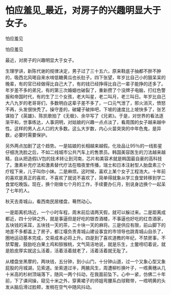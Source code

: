 # 怕应羞见_最近，对房子的兴趣明显大于女子。

怕应羞见

怕应羞见

最近，对房子的兴趣明显大于女子。

生理学讲，新陈代谢的规律决定，男子过了三十五六，原来鞋底子抽都不胖不肿的，吸西北风喝自来水啃低糖黄瓜也长肚子。四下张望，年岁比自己小的狠呆呆的晚辈，有的官已经做得比自己大了，有的钱已经挣得比自己一辈子能挣的还多了。年岁差不多的弟兄，有的第三次婚姻也破裂了，重新攒了个没牌子电脑，打红色警报和帝国时代，有的生了三个女孩，老大叫星，老二叫月，老三叫日。年岁比自己大八九岁的老哥哥们，多数明白这辈子差不多了，一口元气泄了，邪火消灭，愤怒不再，头发很快秃了。操守差的，破罐子破摔吧，下坡的速度比上坡快多了，张艺谋拍了《英雄》、陈凯歌拍了《无极》、余华写了《兄弟》。于是，对世界的看法逐渐平和，世事练达，人事洞明，对姑娘的兴趣一点点淡了，看周围的女子越来越中性。这样的男人占人口的大多数。这么大岁数，内心火苗突突的中年色鬼，是异数，必要时需要保护。

另外两点加剧了这个趋势。一是姑娘的长相越来越假。化妆品让95％的一线影星仔细洗洗脸之后，不如二线城市公共汽车上的售票员。韩国美容医生的刀法越来越精，自从把造假LV包的技术转让到河南，芯片和美容术就是韩国最自豪的高科技了。激素补充疗法和激素替代疗法在暗夜里传播，瑞士和日本注射型人胎盘素三个疗程下来，儿子叫你小妹。二是麻烦。这时候，喜欢上某个女子工程浩大。十年前的喜欢是真正的喜欢，不喜欢了就说不喜欢了，简单得就象从学三食堂转移到学二食堂吃晚饭。现在，换个刚做七个月的工作，手续要办仨月，别说身边换个一起呆了七年的人。

秋天去青城山，看西南民居楼盘，蓦然动心。

一是距离机场近，一个小时车程，周末前后请两天假，就可以躲过来。二是距离成都近，四十分钟之外，就是事逼但是好吃的银杏酒楼，不事逼也好吃的红杏酒家，五块钱的采耳，五块钱一天的茶，二十块一天的麻将。三是供应有限，前山脚下的地差不多都盖上了房子，都江堰负责青城山建设事宜的市领导也跳青城山自杀了，圈地运动基本完成，交易成本必将上升。四是到了喜欢道教的年纪，不禁房事，不禁荤腥，鼓励吃白果土鸡和猕猴桃，文气简洁地说，就是乐生，土鳖唠叨着说，就是脸皮厚实就这么活着，活着活着就老了，活着活着就无耻了。

从楼盘坐黑摩的，两块钱，五分钟，到小山门，十分钟山道，过一个又象心型又象屁股的月城湖，见索道。坐索道过半，两腋风生，周遭柳杉换叶子，一绺黄穗从几十米高的杉树顶端落下，随风一两个抖动，在我面前坠下。心中一紧，仿佛二十年前，下了课间操，窥见十米之外，穿黄裙子的师姐弯腰系白球鞋带，一绺明黄的头发从脑后滑过脸颊，发梢在空气中随风抖动。